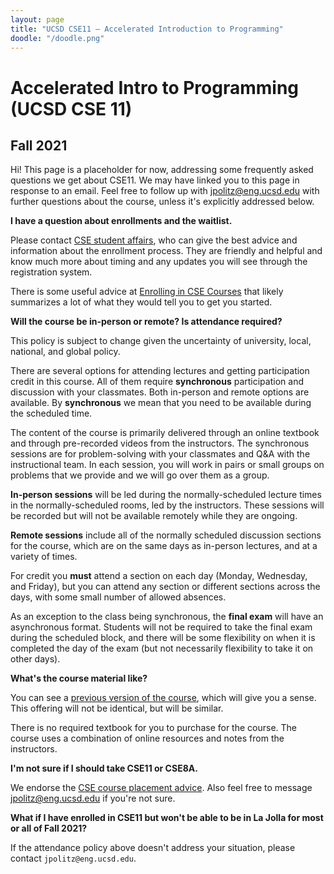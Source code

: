 ```yaml
---
layout: page
title: "UCSD CSE11 – Accelerated Introduction to Programming"
doodle: "/doodle.png"
---
```


# Accelerated Intro to Programming (UCSD CSE 11)
## Fall 2021

Hi! This page is a placeholder for now, addressing some frequently asked
questions we get about CSE11. We may have linked you to this page in response
to an email. Feel free to follow up with jpolitz@eng.ucsd.edu with further
questions about the course, unless it's explicitly addressed below.

**I have a question about enrollments and the waitlist.**

Please contact [CSE student
affairs](https://cse.ucsd.edu/undergraduate/undergraduate/advising/cse-student-affairs-office-hours),
who can give the best advice and information about the enrollment process. They
are friendly and helpful and know much more about timing and any updates you
will see through the registration system.

There is some useful advice at [Enrolling in CSE
Courses](https://cse.ucsd.edu/undergraduate/courses/enrolling-cse-courses) that
likely summarizes a lot of what they would tell you to get you started.

**Will the course be in-person or remote? Is attendance required?**

This policy is subject to change given the uncertainty of university, local,
national, and global policy.

There are several options for attending lectures and getting participation
credit in this course. All of them require **synchronous** participation and
discussion with your classmates. Both in-person and remote options are
available. By **synchronous** we mean that you need to be available during the
scheduled time.

The content of the course is primarily delivered through an online textbook and
through pre-recorded videos from the instructors. The synchronous sessions are
for problem-solving with your classmates and Q&A with the instructional team.
In each session, you will work in pairs or small groups on problems that we
provide and we will go over them as a group.

**In-person sessions** will be led during the normally-scheduled lecture times in the normally-scheduled
rooms, led by the instructors. These sessions will be recorded but
will not be available remotely while they are ongoing.

**Remote sessions** include all of the normally scheduled discussion sections for the
course, which are on the same days as in-person lectures, and at a variety of
times.


For credit you **must** attend a section on each day (Monday, Wednesday, and
Friday), but you can attend any section or different sections across the days,
with some small number of allowed absences.

As an exception to the class being synchronous, the **final exam** will have an
asynchronous format. Students will not be required to take the final exam
during the scheduled block, and there will be some flexibility on when it is
completed the day of the exam (but not necessarily flexibility to take it on
other days).

**What's the course material like?**

You can see a [previous version of the
course](https://ucsd-cse11-s20.github.io/), which will give you a sense. This
offering will not be identical, but will be similar.

There is no required textbook for you to purchase for the course. The course uses a combination of online resources and notes from the instructors.

**I'm not sure if I should take CSE11 or CSE8A.**

We endorse the [CSE course placement
advice](https://cse.ucsd.edu/index.php/undergraduate/courses/cse-course-placement-advice).
Also feel free to message jpolitz@eng.ucsd.edu if you're not sure.


**What if I have enrolled in CSE11 but won't be able to be in La Jolla for most
or all of Fall 2021?**

If the attendance policy above doesn't address your situation, please contact
`jpolitz@eng.ucsd.edu`.


